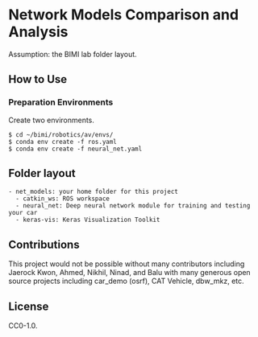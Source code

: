 # Network Models Comparison and Analysis

Assumption: the BIMI lab folder layout.

## How to Use

### Preparation Environments

Create two environments.

```
$ cd ~/bimi/robotics/av/envs/
$ conda env create -f ros.yaml
$ conda env create -f neural_net.yaml
```

## Folder layout
```
- net_models: your home folder for this project
  - catkin_ws: ROS workspace
  - neural_net: Deep neural network module for training and testing your car
  - keras-vis: Keras Visualization Toolkit
```

## Contributions

This project would not be possible without many contributors including Jaerock Kwon, Ahmed, Nikhil, Ninad, and Balu with many generous open source projects including car_demo (osrf), CAT Vehicle, dbw_mkz, etc. 
 
## License

CC0-1.0.

